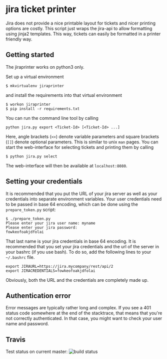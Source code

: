 # jira ticket printer

Jira does not provide a nice printable layout for tickets and nicer printing
options are costly. This script just wraps the jira-api to allow formatting
using jinja2 templates. This way, tickets can easily be formatted in a printer
friendly way.

## Getting started

The jiraprinter works on python3 only.

Set up a virtual environment

    $ mkvirtualenv jiraprinter

and install the requirements into that virtual environment

    $ workon jiraprinter
    $ pip install -r requirements.txt

You can run the command line tool by calling

    python jira.py export <Ticket-Id> [<Ticket-Id> ...]

Here, angle brackets (`<>`) denote variable parameters and square brackets (`[]`) denote optional
parameters. This is similar to unix `man` pages. You can start the web-interface for selecting
tickets and printing them by calling

    $ python jira.py select

The web-interface will then be available at `localhost:8080`.

## Setting your credentials

It is recommended that you put the URL of your jira server as well as your
credentials into separate environment variables. Your user credentials need to
be passed in base 64 encoding, which can be done using the `prepare_token.py` script:

    $ ./prepare_token.py
    Please enter your jira user name: myname
    Please enter your jira password:
    fowkeofoakjdfolai

That last name is your jira credentials in base 64 encoding. It is recommended
that you set your jira credentials and the url of the server in your bashrc (if
you use bash). To do so, add the following lines to your `~/.bashrc` file.

    export JIRAURL=https://jira.mycompany/rest/api/2
    export JIRACREDENTIALS=fowkeofoakjdfolai

Obviously, both the URL and the credentials are completely made up.

## Authentication error

Error messages are typically rather long and complex. If you see a 401 status code somewhere at the end of the stacktrace, that means that you're not correctly authenticated. In that case, you might want to check your user name and password.


## Travis

Test status on current master: ![build status](https://travis-ci.org/igordertigor/jiraprinter.svg?branch=master)
